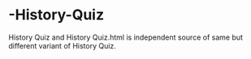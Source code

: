 # -History-Quiz
History Quiz and History Quiz.html is independent source of same but different variant of History Quiz.
